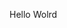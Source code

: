 Hello Wolrd


















































































































































































































































































































































































































































































































































































































































































































































































































































































































































































































































































































































































































































































































































































































































































































































































































































































































































































































































































































































































































































































































































































































































































































































































































































































































































































































































































































































































































































































































































































































































































































































































































































































































































































































































































































































































































































































































































































































































































































































































































































































































































































































































































































































































